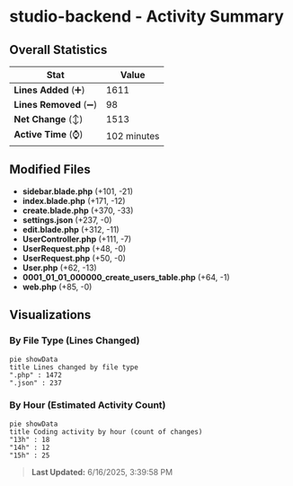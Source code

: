 # studio-backend - Activity Summary 

## Overall Statistics

| Stat                   | Value                                                             |
| ---------------------- | ----------------------------------------------------------------- |
| **Lines Added** (➕)   | 1611                                          |
| **Lines Removed** (➖) | 98                                        |
| **Net Change** (↕)    | 1513                |
| **Active Time** (⌚)   | 102 minutes |


## Modified Files
- **sidebar.blade.php** (+101, -21)
- **index.blade.php** (+171, -12)
- **create.blade.php** (+370, -33)
- **settings.json** (+237, -0)
- **edit.blade.php** (+312, -11)
- **UserController.php** (+111, -7)
- **UserRequest.php** (+48, -0)
- **UserRequest.php** (+50, -0)
- **User.php** (+62, -13)
- **0001_01_01_000000_create_users_table.php** (+64, -1)
- **web.php** (+85, -0)

## Visualizations

### By File Type (Lines Changed)

```mermaid
pie showData
title Lines changed by file type
".php" : 1472
".json" : 237
```

### By Hour (Estimated Activity Count)

```mermaid
pie showData
title Coding activity by hour (count of changes)
"13h" : 18
"14h" : 12
"15h" : 25
```


> **Last Updated:** 6/16/2025, 3:39:58 PM
